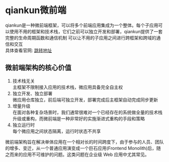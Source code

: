 # qiankun微前端
qiankun是一种微前端框架，可以将多个前端应用集成为一个整体。每个子应用可以使用不用的框架和技术栈，它们之前可以独立开发和部署，qiankun提供了一套完整的生命周期函数和通信机制
可以让不用的子应用之间进行跨框架和跨域的通信和交互  
具体查看官网: [跳转地址](https://qiankun.umijs.org/zh/guide)

## 微前端架构的核心价值

1. 技术栈无关  
主框架不限制接入应用的技术栈，微应用具备完全自主权  
2. 独立开发、独立部署  
微应用仓库独立，前后端可独立开发，部署完成后主框架自动完成同步更新  
3. 增量升级  
在面对各种复杂场景时，我们通常很难对一个已经存在的系统做全量的技术栈升级或重构，而微前端是一种非常好的实施渐进式重构的手段和策略  
4. 独立运行时  
每个微应用之间状态隔离，运行时状态不共享

微前端架构旨在解决单体应用在一个相对长的时间跨度下，由于参与的人员、团队的增多、变迁，从一个普通应用演变成一个巨石应用(Frontend Monolith)后，随之而来的应用不可维护的问题。这类问题在企业级 Web 应用中尤其常见。